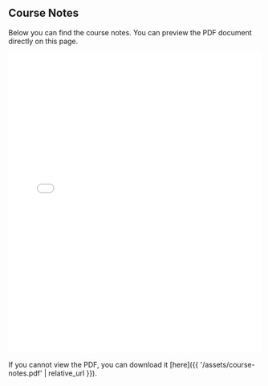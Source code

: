 ## Course Notes 
Below you can find the course notes. You can preview the PDF document directly on this page.

<embed src="{{ '/assets/course-notes/week1_genai_llms.pdf' | relative_url }}" width="100%" height="600px" type="application/pdf">

If you cannot view the PDF, you can download it [here]({{ '/assets/course-notes.pdf' | relative_url }}).
